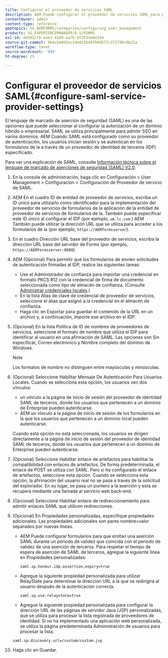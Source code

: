 ```yaml
---
title: Configurar el proveedor de servicios SAML
description: AEM Puede configurar el proveedor de servicios SAML para permitir que los usuarios inicien sesión y se autentiquen en los formularios de la a través de un proveedor de identidad de terceros (IDP) especificado.
contentOwner: admin
content-type: reference
geptopics: SG_AEMFORMS/categories/configuring_user_management
products: SG_EXPERIENCEMANAGER/6.5/FORMS
exl-id: dd302cfb-eae1-4189-aa7b-9f2533ebd164
source-git-commit: 8b4cb4065ec14e813b49fb0d577c372790c9b21a
workflow-type: tm+mt
source-wordcount: '593'
ht-degree: 2%

---
```


# Configurar el proveedor de servicios SAML{#configure-saml-service-provider-settings}

El lenguaje de marcado de aserción de seguridad (SAML) es una de las opciones que puede seleccionar al configurar la autorización de un dominio híbrido o empresarial. SAML se utiliza principalmente para admitir SSO en varios dominios. AEM Cuando SAML está configurado como su proveedor de autenticación, los usuarios inician sesión y se autentican en los formularios de la a través de un proveedor de identidad de terceros (IDP) especificado.

Para ver una explicación de SAML, consulte [Información técnica sobre el lenguaje de marcado de aserciones de seguridad (SAML) V2.0](https://www.oasis-open.org/committees/download.php/20645/sstc-saml-tech-overview-2%200-draft-10.pdf).

1. En la consola de administración, haga clic en Configuración > User Management > Configuración > Configuración de Proveedor de servicio de SAML.
1. AEM En el cuadro ID de entidad de proveedor de servicios, escriba un ID único para utilizarlo como identificador para la implementación del proveedor de servicios de formularios de la aplicación de la entidad de proveedor de servicios de formularios de la. También puede especificar este ID único al configurar el IDP (por ejemplo, `um.lc.com`.) AEM También puede utilizar la dirección URL que se utiliza para acceder a los formularios de la (por ejemplo, `https://AEMformsserver`).
1. En el cuadro Dirección URL base del proveedor de servicios, escriba la dirección URL base del servidor de Forms (por ejemplo, `https://AEMformsserver:8080`).
1. AEM (Opcional) Para permitir que los formularios de envíen solicitudes de autenticación firmadas al IDP, realice las siguientes tareas:

   * Use el Administrador de confianza para importar una credencial en formato PKCS #12 con la credencial de firma de documento seleccionada como tipo de almacén de confianza. (Consulte [Administrar credenciales locales](/help/forms/using/admin-help/local-credentials.md#managing-local-credentials).)
   * En la lista Alias de clave de credencial de proveedor de servicios, seleccione el alias que asignó a la credencial en el almacén de confianza.
   * Haga clic en Exportar para guardar el contenido de la URL en un archivo y, a continuación, importe ese archivo en el IDP.

1. (Opcional) En la lista Política de ID de nombres de proveedores de servicios, seleccione el formato de nombre que utiliza el IDP para identificar al usuario en una afirmación de SAML. Las opciones son Sin especificar, Correo electrónico y Nombre completo del dominio de Windows.

   >[!NOTE]
   >
   >Los formatos de nombre no distinguen entre mayúsculas y minúsculas.

1. (Opcional) Seleccione Habilitar Mensaje De Autenticación Para Usuarios Locales. Cuando se selecciona esta opción, los usuarios ven dos vínculos:

   * un vínculo a la página de inicio de sesión del proveedor de identidad SAML de terceros, donde los usuarios que pertenecen a un dominio de Enterprise pueden autenticarse.
   * AEM un vínculo a la página de inicio de sesión de los formularios en la que los usuarios que pertenecen a un dominio local pueden autenticarse.

   Cuando esta opción no está seleccionada, los usuarios se dirigen directamente a la página de inicio de sesión del proveedor de identidad SAML de terceros, donde los usuarios que pertenecen a un dominio de Enterprise pueden autenticarse.

1. (Opcional) Seleccione Habilitar enlace de artefactos para habilitar la compatibilidad con enlaces de artefactos. De forma predeterminada, el enlace de POST se utiliza con SAML. Pero si ha configurado el enlace de artefactos, seleccione esta opción. Cuando se selecciona esta opción, la afirmación del usuario real no se pasa a través de la solicitud del explorador. En su lugar, se pasa un puntero a la aserción y esta se recupera mediante una llamada al servicio web back-end.
1. (Opcional) Seleccione Habilitar enlace de redireccionamiento para admitir enlaces SAML que utilicen redirecciones.
1. (Opcional) En Propiedades personalizadas, especifique propiedades adicionales. Las propiedades adicionales son pares nombre=valor separados por nuevas líneas.

   * AEM Puede configurar formularios para que emitan una aserción SAML durante un periodo de validez que coincida con el periodo de validez de una aserción de terceros. Para respetar el tiempo de espera de aserción de SAML de terceros, agregue la siguiente línea en Propiedades personalizadas:

     `saml.sp.honour.idp.assertion.expiry=true`

   * Agregue la siguiente propiedad personalizada para utilizar RelayState para determinar la dirección URL a la que se redirigirá al usuario después de la autenticación correcta.

     `saml.sp.use.relaystate=true`

   * Agregue la siguiente propiedad personalizada para configurar la dirección URL de las páginas de servidor Java (JSP) personalizadas, que se utiliza para procesar la lista registrada de proveedores de identidad. Si no ha implementado una aplicación web personalizada, se utiliza la página predeterminada Administración de usuarios para procesar la lista.

   `saml.sp.discovery.url=/custom/custom.jsp`

1. Haga clic en Guardar.
